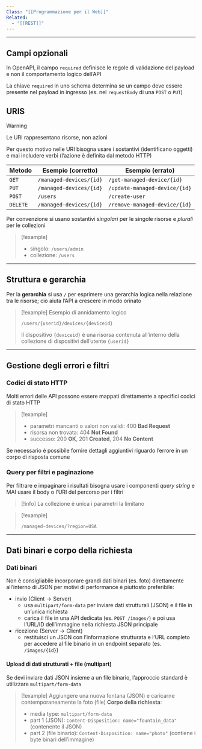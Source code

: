 ```yaml
---
Class: "[[Programmazione per il Web]]"
Related:
  - "[[REST]]"
---
```

---
## Campi opzionali
In OpenAPI, il campo `required` definisce le regole di validazione del payload e non il comportamento logico dell’API

La chiave `required` in uno schema determina se un campo deve essere presente nel payload in ingresso (es. nel `requestBody` di una `POST` o `PUT`)



## URIS

>[!warning]
>Le URI rappresentano risorse, non azioni

Per questo motivo nelle URI bisogna usare i sostantivi (identificano oggetti) e mai includere verbi (l’azione è definita dal metodo HTTP)

| Metodo   | Esempio (corretto)      | Esempio (errato)              |
| -------- | ----------------------- | ----------------------------- |
| `GET`    | `/managed-devices/{id}` | `/get-managed-device/{id}`    |
| `PUT`    | `/managed-devices/{id}` | `/update-managed-device/{id}` |
| `POST`   | `/users`                | `/create-user`                |
| `DELETE` | `/managed-devices/{id}` | `/remove-managed-device/{id}` |
Per convenzione si usano sostantivi *singolari* per le singole risorse e *plurali* per le collezioni

>[!example]
>- singolo: `/users/admin`
>- collezione: `/users`

---
## Struttura e gerarchia
Per la **gerarchia** si usa `/` per esprimere una gerarchia logica nella relazione tra le risorse; ciò aiuta l’API a crescere in modo orinato

>[!example] Esempio di annidamento logico
>```
>/users/{userid}/devices/{deviceid}
>```
>
>Il dispositivo `{deviceid}` è una risorsa contenuta all’interno della collezione di dispositivi dell’utente `{userid}`

---
## Gestione degli errori e filtri
### Codici di stato HTTP
Molti errori delle API possono essere mappati direttamente a specifici codici di stato HTTP

>[!example]
>- parametri mancanti o valori non validi: 400 **Bad Request**
>- risorsa non trovata: 404 **Not Found**
>- successo: 200 **OK**, 201 **Created**, 204 **No Content**

Se necessario è possibile fornire dettagli aggiuntivi riguardo l’errore in un corpo di risposta comune

### Query per filtri e paginazione
Per filtrare e impaginare i risultati bisogna usare i componenti *query string* e MAI usare il body o l’URI del percorso per i filtri

>[!info]
>La collezione è unica i parametri la limitano

>[!example]
>```
>/managed-devices/?region=USA
>```

---
## Dati binari e corpo della richiesta
### Dati binari
Non è consigliabile incorporare grandi dati binari (es. foto) direttamente all’interno di JSON per motivi di performance è piuttosto preferibile:
- invio ($\text{Client} \to \text{Server}$)
	- usa `multipart/form-data` per inviare dati strutturali (JSON) e il file in un’unica richiesta
	- carica il file in una API dedicata (es. `POST /images/`) e poi usa l’URL/ID dell’immagine nella richiesta JSON principale
- ricezione ($\text{Server}\to \text{Client}$)
	- restituisci un JSON con l’informazione strutturata e l’URL completo per accedere al file binario in un endpoint separato (es. `/images/{id}`)

#### Upload di dati strutturati + file (multipart)
Se devi inviare dati JSON insieme a un file binario, l’approccio standard è utilizzare `multipart/form-data`

>[!example] Aggiungere una nuova fontana (JSON) e caricarne contemporaneamente la foto (file)
>**Corpo della richiesta**:
>- media type: `multipart/form-data`
>- part 1 (JSON): `Content-Disposition: name="fountain_data"` (contenente il JSON)
>- part 2 (file binario): `Content-Disposition: name="photo"` (contiene i byte binari dell’immagine)

#### 